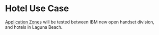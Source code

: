 # Hotel Use Case

[Application Zones](/domain-zones/) will be tested between IBM new open handset division, and hotels in Laguna Beach.
